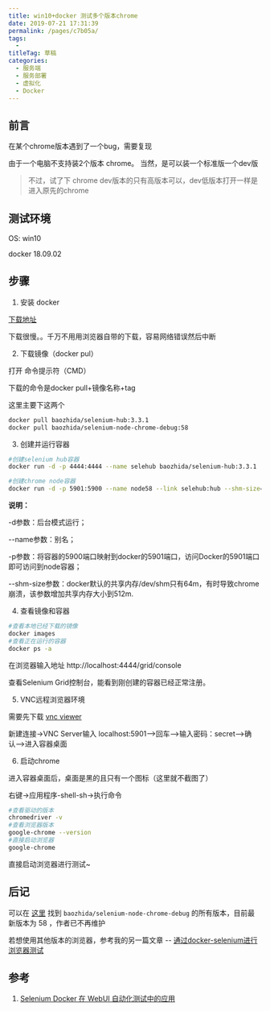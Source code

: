 ```yaml
---
title: win10+docker 测试多个版本chrome
date: 2019-07-21 17:31:39
permalink: /pages/c7b05a/
tags: 
  - 
titleTag: 草稿
categories: 
  - 服务端
  - 服务部署
  - 虚拟化
  - Docker
---
```

## 前言

在某个chrome版本遇到了一个bug，需要复现

由于一个电脑不支持装2个版本 chrome。 当然，是可以装一个标准版一个dev版

> 不过，试了下 chrome dev版本的只有高版本可以，dev低版本打开一样是进入原先的chrome

## 测试环境

OS: win10

docker 18.09.02

## 步骤

1. 安装 docker

[下载地址](https://download.docker.com/win/stable/Docker%20for%20Windows%20Installer.exe)

下载很慢。。千万不用用浏览器自带的下载，容易网络错误然后中断

2. 下载镜像（docker pul）

打开 命令提示符（CMD）

下载的命令是docker pull+镜像名称+tag

这里主要下这两个

```sh
docker pull baozhida/selenium-hub:3.3.1
docker pull baozhida/selenium-node-chrome-debug:58
```

3. 创建并运行容器
```sh
#创建selenium hub容器
docker run -d -p 4444:4444 --name selehub baozhida/selenium-hub:3.3.1

#创建chrome node容器
docker run -d -p 5901:5900 --name node58 --link selehub:hub --shm-size=512m baozhida/selenium-node-chrome-debug:58
```
**说明：**

-d参数：后台模式运行；

--name参数：别名；

-p参数：将容器的5900端口映射到docker的5901端口，访问Docker的5901端口即可访问到node容器；

--shm-size参数：docker默认的共享内存/dev/shm只有64m，有时导致chrome崩溃，该参数增加共享内存大小到512m.

4. 查看镜像和容器

```sh
#查看本地已经下载的镜像
docker images
#查看正在运行的容器
docker ps -a
```

在浏览器输入地址 http://localhost:4444/grid/console

查看Selenium Grid控制台，能看到刚创建的容器已经正常注册。

5. VNC远程浏览器环境

需要先下载 [vnc viewer](https://www.realvnc.com/download/file/viewer.files/VNC-Viewer-6.19.325-Windows.exe)

新建连接->VNC Server输入 localhost:5901-->回车-->输入密码：secret-->确认-->进入容器桌面

6. 启动chrome

进入容器桌面后，桌面是黑的且只有一个图标（这里就不截图了）

右键->应用程序-shell-sh->执行命令

```sh
#查看驱动的版本
chromedriver -v 
#查看浏览器版本
google-chrome --version
#直接启动浏览器
google-chrome
```
直接启动浏览器进行测试~

## 后记

可以在 [这里](https://hub.docker.com/r/baozhida/selenium-node-chrome-debug/tags) 找到 `baozhida/selenium-node-chrome-debug` 的所有版本，目前最新版本为 58 ，作者已不再维护

若想使用其他版本的浏览器，参考我的另一篇文章 -- [通过docker-selenium进行浏览器测试](./通过docker-selenium进行浏览器测试.md)

## 参考

1. [Selenium Docker 在 WebUI 自动化测试中的应用](https://testerhome.com/topics/8450)